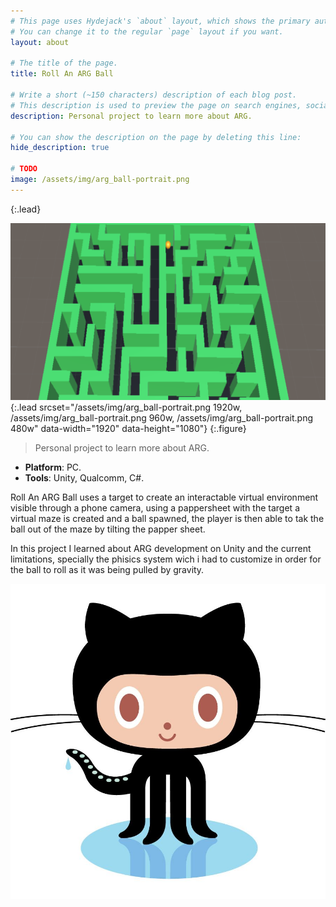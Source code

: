 ```yaml
---
# This page uses Hydejack's `about` layout, which shows the primary author's picture and about text at the top.
# You can change it to the regular `page` layout if you want.
layout: about

# The title of the page.
title: Roll An ARG Ball

# Write a short (~150 characters) description of each blog post.
# This description is used to preview the page on search engines, social media, etc.
description: Personal project to learn more about ARG.

# You can show the description on the page by deleting this line:
hide_description: true

# TODO
image: /assets/img/arg_ball-portrait.png
---
```

{:.lead}

![Screenshot](/assets/img/arg_ball-portrait.png){:.lead srcset="/assets/img/arg_ball-portrait.png 1920w, /assets/img/arg_ball-portrait.png 960w, /assets/img/arg_ball-portrait.png 480w" data-width="1920" data-height="1080"}
{:.figure}

> Personal project to learn more about ARG.

<ul>
  <li><b id="notice">Platform</b>: PC.</li>
  <li><b id="notice">Tools</b>: Unity, Qualcomm, C#.</li>
</ul>

<p>Roll An ARG Ball uses a target to create an interactable virtual environment visible through a phone camera, using a pappersheet with the target a virtual maze is created and a ball spawned, the player is then able to tak the ball out of the maze by tilting the papper sheet.</p>

<p>In this project I learned about ARG development on Unity and the current limitations, specially the phisics system wich i had to customize in order for the ball to roll as it was being pulled by gravity.</p>

<div>
  <a class="imgclass" href="https://github.com/ZLTM/RollA-ARG-Ball" target="_blank">
    <img align="right" class="game-social" src="/assets/img/github-small.jpg"/>
  </a>
</div>

